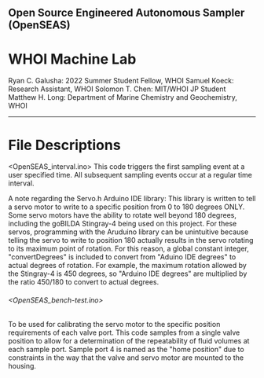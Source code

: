 ## Open Source Engineered Autonomous Sampler (OpenSEAS)
# WHOI Machine Lab
Ryan C. Galusha: 2022 Summer Student Fellow, WHOI
Samuel Koeck: Research Assistant, WHOI
Solomon T. Chen: MIT/WHOI JP Student
Matthew H. Long: Department of Marine Chemistry and Geochemistry, WHOI

----
# File Descriptions
<OpenSEAS_interval.ino>
This code triggers the first sampling event at a user specified time. All subsequent sampling events occur at a regular time interval.

A note regarding the Servo.h Arduino IDE library:
This library is written to tell a servo motor to write to a specific position from 0 to 180 degrees ONLY. Some servo motors have the ability to rotate well beyond 180 degrees, including the goBILDA Stingray-4 being used on this project. For these servos, programming with the Aruduino library can be unintuitive because telling the servo to write to position 180 actually results in the servo rotating to its maximum point of rotation. For this reason, a global constant integer, "convertDegrees" is included to convert from "Aduino IDE degrees" to actual degrees of rotation. For example, the maximum rotation allowed by the Stingray-4 is 450 degrees, so "Arduino IDE degrees" are multiplied by the ratio 450/180 to convert to actual degrees.

###### <OpenSEAS_bench-test.ino>
To be used for calibrating the servo motor to the specific position requirements of each valve port. This code samples from a single valve position to allow for a determination of the repeatability of fluid volumes at each sample port. Sample port 4 is named as the "home position" due to constraints in the way that the valve and servo motor are mounted to the housing. 
